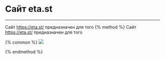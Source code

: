 # Сайт eta.st
---
Сайт https://eta.st/ предназначен для того
{% method %}
Сайт https://eta.st/ предназначен для того

{% common %}
<img src="../assets/eta_site_1.png"></img>

{% endmethod %}

